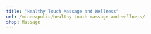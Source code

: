 ```yaml
---
title: "Healthy Touch Massage and Wellness"
url: /minneapolis/healthy-touch-massage-and-wellness/
shop: Massage
---
```

